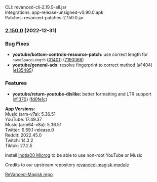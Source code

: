 CLI: revanced-cli-2.19.0-all.jar  
Integrations: app-release-unsigned-v0.90.0.apk  
Patches: revanced-patches-2.150.0.jar  

### [2.150.0](https://github.com/revanced/revanced-patches/compare/v2.149.0...v2.150.0) (2022-12-31)
### Bug Fixes
* **youtube/bottom-controls-resource-patch:** use correct length for `nameSpaceLength` ([#1401](https://github.com/revanced/revanced-patches/issues/1401)) ([7190066](https://github.com/revanced/revanced-patches/commit/7190066a8ded8b59970483a81d7902526d552093))
* **youtube/general-ads:** resolve fingerprint to correct method ([#1404](https://github.com/revanced/revanced-patches/issues/1404)) ([e135485](https://github.com/revanced/revanced-patches/commit/e1354852501cb582549cbf0634b1a15e1d0012d9))
### Features
* **youtube/return-youtube-dislike:** better formatting and LTR support  ([#1370](https://github.com/revanced/revanced-patches/issues/1370)) ([fd0fe1c](https://github.com/revanced/revanced-patches/commit/fd0fe1c86ca99e395d340e85f4f1eb7b221e90ea))

  
**App Versions:**  
Music (arm-v7a): 5.36.51  
YouTube: 17.49.37  
Music (arm64-v8a): 5.36.51  
Twitter: 9.69.1-release.0  
Reddit: 2022.45.0  
Twitch: 14.3.2  
Tiktok: 27.2.5  

Install [inotia00 Microg](https://github.com/inotia00/VancedMicroG/releases) to be able to use non-root YouTube or Music  

Credits to our upstream repository [revanced-magisk-module](https://github.com/j-hc/revanced-magisk-module)  

[ReVanced-Magisk repo](https://github.com/Kingsmanvn-Official/ReVanced-Magisk)  
